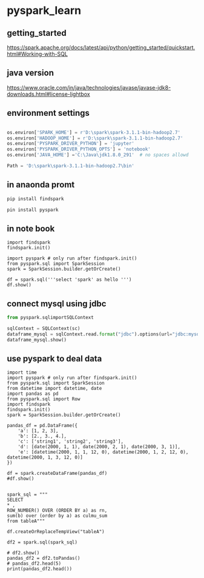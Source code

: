 # pyspark_learn

## getting_started
https://spark.apache.org/docs/latest/api/python/getting_started/quickstart.html#Working-with-SQL

## java version

https://www.oracle.com/in/java/technologies/javase/javase-jdk8-downloads.html#license-lightbox
## environment settings
```python

os.environ['SPARK_HOME'] = r'D:\spark\spark-3.1.1-bin-hadoop2.7'
os.environ['HADOOP_HOME'] = r'D:\spark\spark-3.1.1-bin-hadoop2.7'
os.environ['PYSPARK_DRIVER_PYTHON'] = 'jupyter'
os.environ['PYSPARK_DRIVER_PYTHON_OPTS'] = 'notebook'
os.environ['JAVA_HOME'] ='C:\Java\jdk1.8.0_291'  # no spaces allowd 

Path = 'D:\spark\spark-3.1.1-bin-hadoop2.7\bin'
```
## in anaonda promt
```cmd
pip install findspark

pin install pyspark

```

## in note book
```
import findspark
findspark.init()

import pyspark # only run after findspark.init()
from pyspark.sql import SparkSession
spark = SparkSession.builder.getOrCreate()

df = spark.sql('''select 'spark' as hello ''')
df.show()
```

## connect mysql using jdbc
```python
from pyspark.sqlimportSQLContext

sqlContext = SQLContext(sc)
dataframe_mysql = sqlContext.read.format("jdbc").options(url="jdbc:mysql://127.0.0.1:3306/spark_db", driver="com.mysql.jdbc.Driver", dbtable="spark_table", user="root", password="root").load()
dataframe_mysql.show()
```

## use pyspark to deal data
```
import time
import pyspark # only run after findspark.init()
from pyspark.sql import SparkSession
from datetime import datetime, date
import pandas as pd
from pyspark.sql import Row
import findspark
findspark.init()
spark = SparkSession.builder.getOrCreate()

pandas_df = pd.DataFrame({
    'a': [1, 2, 3],
    'b': [2., 3., 4.],
    'c': ['string1', 'string2', 'string3'],
    'd': [date(2000, 1, 1), date(2000, 2, 1), date(2000, 3, 1)],
    'e': [datetime(2000, 1, 1, 12, 0), datetime(2000, 1, 2, 12, 0), datetime(2000, 1, 3, 12, 0)]
})

df = spark.createDataFrame(pandas_df)
#df.show()


spark_sql = """
SELECT 
* ,
ROW_NUMBER() OVER (ORDER BY a) as rn,
sum(b) over (order by a) as culmu_sum  
from tableA"""

df.createOrReplaceTempView("tableA")

df2 = spark.sql(spark_sql)

# df2.show()
pandas_df2 = df2.toPandas()
# pandas_df2.head(5)
print(pandas_df2.head())
```
